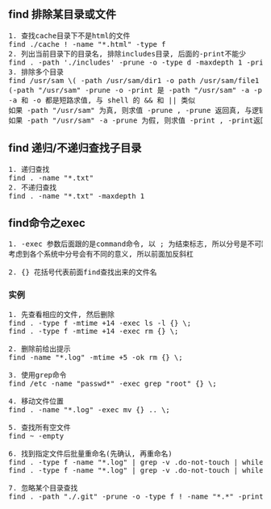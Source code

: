 ## find 排除某目录或文件
<pre>
1. 查找cache目录下不是html的文件
find ./cache ! -name "*.html" -type f
2. 列出当前目录下的目录名, 排除includes目录, 后面的-print不能少
find . -path './includes' -prune -o -type d -maxdepth 1 -print
3. 排除多个目录
find /usr/sam \( -path /usr/sam/dir1 -o path /usr/sam/file1 \) -prune -o -print
(-path "/usr/sam" -prune -o -print 是 -path "/usr/sam" -a -prune -o -print 的简写表达式按顺序求值, 
-a 和 -o 都是短路求值, 与 shell 的 && 和 || 类似
如果 -path "/usr/sam" 为真, 则求值 -prune , -prune 返回真, 与逻辑表达式为真, 否则不求值 -prune, 与逻辑表达式为假
如果 -path "/usr/sam" -a -prune 为假, 则求值 -print , -print返回真, 或逻辑表达式为真；否则不求值 -print, 或逻辑表达式为真)
</pre>

## find 递归/不递归查找子目录
<pre>
1. 递归查找
find . -name "*.txt"
2. 不递归查找
find . -name "*.txt" -maxdepth 1
</pre>

## find命令之exec
<pre>
1. -exec 参数后面跟的是command命令, 以 ; 为结束标志, 所以分号是不可缺少的, 
考虑到各个系统中分号会有不同的意义, 所以前面加反斜杠

2. {} 花括号代表前面find查找出来的文件名 
</pre>

### 实例
<pre>
1. 先查看相应的文件, 然后删除
find . -type f -mtime +14 -exec ls -l {} \;
find . -type f -mtime +14 -exec rm {} \;

2. 删除前给出提示
find -name "*.log" -mtime +5 -ok rm {} \;

3. 使用grep命令
find /etc -name "passwd*" -exec grep "root" {} \;

4. 移动文件位置
find . -name "*.log" -exec mv {} .. \;

5. 查找所有空文件
find ~ -empty

6. 找到指定文件后批量重命名(先确认, 再重命名)
find . -type f -name "*.log" | grep -v .do-not-touch | while read fname; do echo mv $fname ${fname/.log/.LOG/}; done | bash -x
find . -type f -name "*.log" | grep -v .do-not-touch | while read fname; do mv $fname ${fname/.log/.LOG/}; done | bash -x

7. 忽略某个目录查找
find . -path "./.git" -prune -o -type f ! -name "*.*" -print
</pre>
